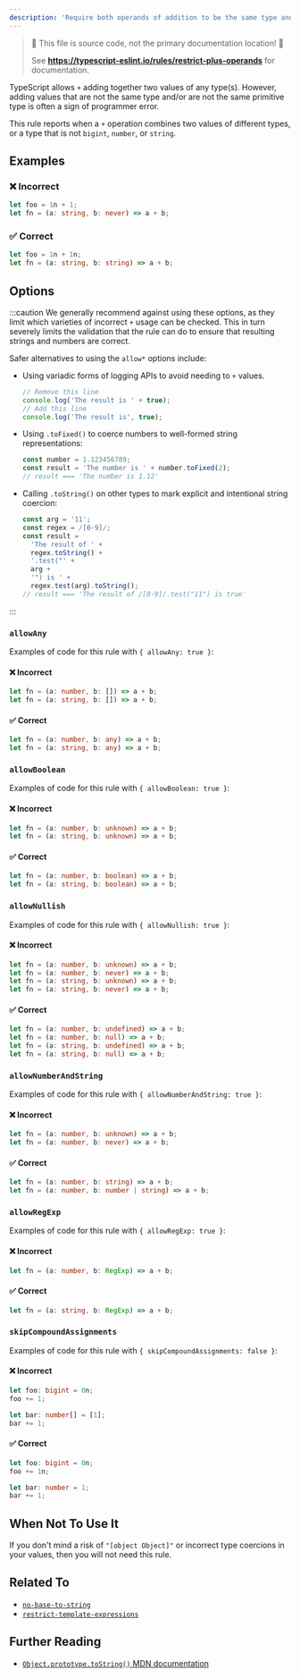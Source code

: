```yaml
---
description: 'Require both operands of addition to be the same type and be `bigint`, `number`, or `string`.'
---
```


> 🛑 This file is source code, not the primary documentation location! 🛑
>
> See **https://typescript-eslint.io/rules/restrict-plus-operands** for documentation.

TypeScript allows `+` adding together two values of any type(s).
However, adding values that are not the same type and/or are not the same primitive type is often a sign of programmer error.

This rule reports when a `+` operation combines two values of different types, or a type that is not `bigint`, `number`, or `string`.

## Examples

<!--tabs-->

### ❌ Incorrect

```ts
let foo = 1n + 1;
let fn = (a: string, b: never) => a + b;
```

### ✅ Correct

```ts
let foo = 1n + 1n;
let fn = (a: string, b: string) => a + b;
```

## Options

:::caution
We generally recommend against using these options, as they limit which varieties of incorrect `+` usage can be checked.
This in turn severely limits the validation that the rule can do to ensure that resulting strings and numbers are correct.

Safer alternatives to using the `allow*` options include:

- Using variadic forms of logging APIs to avoid needing to `+` values.
  ```ts
  // Remove this line
  console.log('The result is ' + true);
  // Add this line
  console.log('The result is', true);
  ```
- Using `.toFixed()` to coerce numbers to well-formed string representations:
  ```ts
  const number = 1.123456789;
  const result = 'The number is ' + number.toFixed(2);
  // result === 'The number is 1.12'
  ```
- Calling `.toString()` on other types to mark explicit and intentional string coercion:
  ```ts
  const arg = '11';
  const regex = /[0-9]/;
  const result =
    'The result of ' +
    regex.toString() +
    '.test("' +
    arg +
    '") is ' +
    regex.test(arg).toString();
  // result === 'The result of /[0-9]/.test("11") is true'
  ```

:::

### `allowAny`

Examples of code for this rule with `{ allowAny: true }`:

<!--tabs-->

#### ❌ Incorrect

```ts option='{ "allowAny": true }'
let fn = (a: number, b: []) => a + b;
let fn = (a: string, b: []) => a + b;
```

#### ✅ Correct

```ts option='{ "allowAny": true }'
let fn = (a: number, b: any) => a + b;
let fn = (a: string, b: any) => a + b;
```

### `allowBoolean`

Examples of code for this rule with `{ allowBoolean: true }`:

<!--tabs-->

#### ❌ Incorrect

```ts option='{ "allowBoolean": true }'
let fn = (a: number, b: unknown) => a + b;
let fn = (a: string, b: unknown) => a + b;
```

#### ✅ Correct

```ts option='{ "allowBoolean": true }'
let fn = (a: number, b: boolean) => a + b;
let fn = (a: string, b: boolean) => a + b;
```

### `allowNullish`

Examples of code for this rule with `{ allowNullish: true }`:

<!--tabs-->

#### ❌ Incorrect

```ts option='{ "allowNullish": true }'
let fn = (a: number, b: unknown) => a + b;
let fn = (a: number, b: never) => a + b;
let fn = (a: string, b: unknown) => a + b;
let fn = (a: string, b: never) => a + b;
```

#### ✅ Correct

```ts option='{ "allowNullish": true }'
let fn = (a: number, b: undefined) => a + b;
let fn = (a: number, b: null) => a + b;
let fn = (a: string, b: undefined) => a + b;
let fn = (a: string, b: null) => a + b;
```

### `allowNumberAndString`

Examples of code for this rule with `{ allowNumberAndString: true }`:

<!--tabs-->

#### ❌ Incorrect

```ts option='{ "allowNumberAndString": true }'
let fn = (a: number, b: unknown) => a + b;
let fn = (a: number, b: never) => a + b;
```

#### ✅ Correct

```ts option='{ "allowNumberAndString": true }'
let fn = (a: number, b: string) => a + b;
let fn = (a: number, b: number | string) => a + b;
```

### `allowRegExp`

Examples of code for this rule with `{ allowRegExp: true }`:

<!--tabs-->

#### ❌ Incorrect

```ts option='{ "allowRegExp": true }'
let fn = (a: number, b: RegExp) => a + b;
```

#### ✅ Correct

```ts option='{ "allowRegExp": true }'
let fn = (a: string, b: RegExp) => a + b;
```

### `skipCompoundAssignments`

Examples of code for this rule with `{ skipCompoundAssignments: false }`:

<!--tabs-->

#### ❌ Incorrect

```ts option='{ "skipCompoundAssignments": false }'
let foo: bigint = 0n;
foo += 1;

let bar: number[] = [1];
bar += 1;
```

#### ✅ Correct

```ts option='{ "skipCompoundAssignments": false }'
let foo: bigint = 0n;
foo += 1n;

let bar: number = 1;
bar += 1;
```

## When Not To Use It

If you don't mind a risk of `"[object Object]"` or incorrect type coercions in your values, then you will not need this rule.

## Related To

- [`no-base-to-string`](./no-base-to-string.md)
- [`restrict-template-expressions`](./restrict-template-expressions.md)

## Further Reading

- [`Object.prototype.toString()` MDN documentation](https://developer.mozilla.org/en-US/docs/Web/JavaScript/Reference/Global_Objects/Object/toString)
